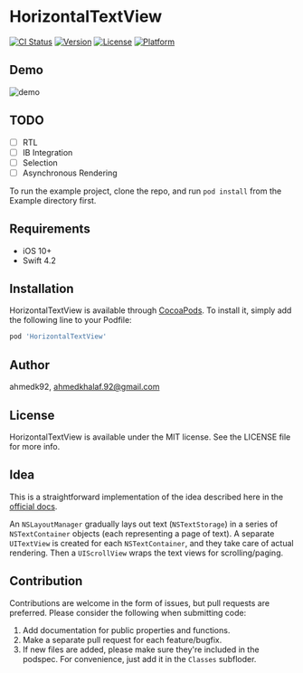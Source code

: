 # HorizontalTextView

[![CI Status](https://img.shields.io/travis/ahmedk92/HorizontalTextView.svg?style=flat)](https://travis-ci.org/ahmedk92/HorizontalTextView)
[![Version](https://img.shields.io/cocoapods/v/HorizontalTextView.svg?style=flat)](https://cocoapods.org/pods/HorizontalTextView)
[![License](https://img.shields.io/cocoapods/l/HorizontalTextView.svg?style=flat)](https://cocoapods.org/pods/HorizontalTextView)
[![Platform](https://img.shields.io/cocoapods/p/HorizontalTextView.svg?style=flat)](https://cocoapods.org/pods/HorizontalTextView)

## Demo

![demo](htv3.gif)

## TODO

- [ ] RTL
- [ ] IB Integration
- [ ] Selection
- [ ] Asynchronous Rendering

To run the example project, clone the repo, and run `pod install` from the Example directory first.

## Requirements

- iOS 10+
- Swift 4.2

## Installation

HorizontalTextView is available through [CocoaPods](https://cocoapods.org). To install
it, simply add the following line to your Podfile:

```ruby
pod 'HorizontalTextView'
```

## Author

ahmedk92, ahmedkhalaf.92@gmail.com

## License

HorizontalTextView is available under the MIT license. See the LICENSE file for more info.

## Idea

This is a straightforward implementation of the idea described here in the [official docs](https://developer.apple.com/library/archive/documentation/StringsTextFonts/Conceptual/TextAndWebiPhoneOS/CustomTextProcessing/CustomTextProcessing.html#//apple_ref/doc/uid/TP40009542-CH4-SW67). 

An `NSLayoutManager` gradually lays out text (`NSTextStorage`) in a series of `NSTextContainer` objects (each representing a page of text). A separate `UITextView` is created for each `NSTextContainer`, and they take care of actual rendering. Then a `UIScrollView` wraps the text views for scrolling/paging.

## Contribution

Contributions are welcome in the form of issues, but pull requests are preferred. Please consider the following when submitting code:

1. Add documentation for public properties and functions.
2. Make a separate pull request for each feature/bugfix.
3. If new files are added, please make sure they're included in the podspec. For convenience, just add it in the `Classes` subfloder.
